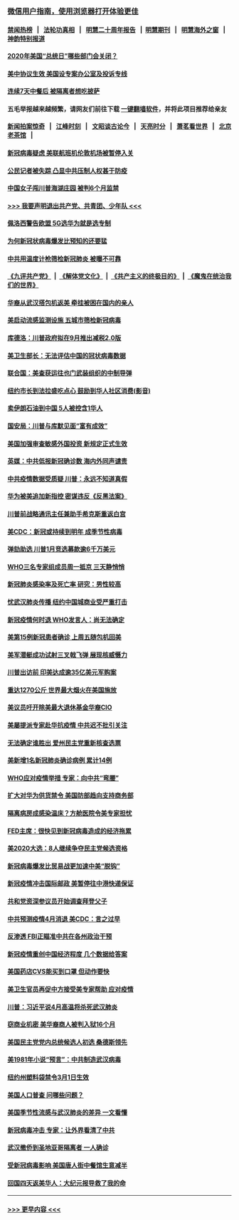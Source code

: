 ### [微信用户指南，使用浏览器打开体验更佳](https://github.com/gfw-breaker/banned-news1/blob/master/indexes/wechat-guide.md?t=0)
#### [禁闻热榜](热点新闻.md?t=0)  &nbsp;&nbsp;|&nbsp;&nbsp; [法轮功真相](https://github.com/gfw-breaker/truth/blob/master/README.md?t=0) &nbsp;&nbsp;|&nbsp;&nbsp; [明慧二十周年报告](https://github.com/gfw-breaker/mh-reports/blob/master/README.md?t=0) &nbsp;&nbsp;|&nbsp;&nbsp;[明慧期刊](https://github.com/gfw-breaker/mh-qikan) &nbsp;&nbsp;|&nbsp;&nbsp; [明慧海外之窗](https://github.com/gfw-breaker/mh-news/blob/master/README.md?t=0) &nbsp;&nbsp;|&nbsp;&nbsp; [神韵特别报道](https://github.com/gfw-breaker/mh-news/blob/master/shenyun.md?t=0)
#### [2020年美国“总统日”哪些部门会关闭？](../pages/nsc412/n11870148.md?t=02151122) 
#### [美中协议生效 美国设专案办公室及投诉专线](../pages/nsc412/n11870266.md?t=02151122) 
#### [连续7天中餐后 被隔离者想吃披萨](../pages/nsc412/n11870243.md?t=02151122) 
#### 五毛举报越来越频繁，请网友们前往下载 [一键翻墙软件](https://github.com/gfw-breaker/ssr-accounts)，并将此项目推荐给亲友
#### [新闻拍案惊奇](https://github.com/gfw-breaker/banned-news1/blob/master/pages/link4.md) &nbsp;&nbsp;|&nbsp;&nbsp; [江峰时刻](https://github.com/gfw-breaker/banned-news1/blob/master/pages/link4.md) &nbsp;&nbsp;|&nbsp;&nbsp; [文昭谈古论今](https://github.com/gfw-breaker/banned-news1/blob/master/pages/link4.md) &nbsp;&nbsp;|&nbsp;&nbsp; [天亮时分](https://github.com/gfw-breaker/banned-news1/blob/master/pages/link4.md) &nbsp;&nbsp;|&nbsp;&nbsp; [萧茗看世界](https://github.com/gfw-breaker/banned-news1/blob/master/pages/link4.md) &nbsp;&nbsp;|&nbsp;&nbsp; [北京老茶馆](https://github.com/gfw-breaker/banned-news1/blob/master/pages/link4.md) &nbsp;&nbsp;|&nbsp;&nbsp; 
#### [新冠病毒疑虑 美联航班机伦敦机场被暂停入关](../pages/nsc412/n11870015.md?t=02151122) 
#### [公民记者被失踪 凸显中共压制人权甚于防疫](../pages/nsc412/n11870042.md?t=02151122) 
#### [中国女子闯川普海湖庄园 被判6个月监禁](../pages/nsc412/n11869919.md?t=02151122) 
#### [>>> 我要声明退出共产党、共青团、少年队 <<<](https://github.com/begood0513/goodnews/blob/master/quit/letter.md) 
#### [佩洛西警告欧盟 5G选华为就是选专制](../pages/nsc412/n11869898.md?t=02151122) 
#### [为何新冠状病毒爆发比预知的还要猛](../pages/nsc412/n11869828.md?t=02151122) 
#### [中共用温度计枪筛检新冠肺炎 被曝不可靠](../pages/nsc412/n11869707.md?t=02151122) 
#### [《九评共产党》](https://github.com/begood0513/9ping.md/blob/master/README.md) &nbsp;|&nbsp; [《解体党文化》](../../../../jtdwh.md/blob/master/README.md)  &nbsp;|&nbsp; [《共产主义的终极目的》](../../../../gczydzjmd.md/blob/master/README.md) &nbsp;|&nbsp; [《魔鬼在统治我们的世界》](../../../../mgztzwmdsj.md/blob/master/README.md) 
#### [华裔从武汉搭包机返美 牵挂被困在国内的亲人](../pages/nsc412/n11869711.md?t=02151122) 
#### [美启动流感监测设施 五城市筛检新冠病毒](../pages/nsc412/n11869689.md?t=02151122) 
#### [库德洛：川普政府拟在9月推出减税2.0版](../pages/nsc412/n11869627.md?t=02151122) 
#### [美卫生部长：无法评估中国的冠状病毒数据](../pages/nsc412/n11869301.md?t=02151122) 
#### [联合国：美查获运往也门武装组织的中制导弹](../pages/nsc412/n11868677.md?t=02151122) 
#### [纽约市长到法拉盛吃点心  鼓励到华人社区消费(影音)](../pages/nsc412/n11868197.md?t=02151122) 
#### [卖伊朗石油到中国  5人被控含1华人](../pages/nsc412/n11867988.md?t=02151122) 
#### [国安局：川普与库默见面“富有成效”](../pages/nsc412/n11867976.md?t=02151122) 
#### [美国加强审查敏感外国投资 新规定正式生效](../pages/nsc412/n11868041.md?t=02151122) 
#### [英媒：中共低报新冠确诊数 海内外同声谴责](../pages/nsc412/n11867421.md?t=02151122) 
#### [中共疫情数据受质疑 川普：永远不知道真假](../pages/nsc412/n11867195.md?t=02151122) 
#### [华为被美追加新指控 密谋违反《反黑法案》](../pages/nsc412/n11867191.md?t=02151122) 
#### [川普前战略通讯主任兼助手希克斯重返白宫](../pages/nsc412/n11867104.md?t=02151122) 
#### [美CDC：新冠或持续到明年 成季节性病毒](../pages/nsc412/n11867279.md?t=02151122) 
#### [弹劾助选 川普1月竞选募款逾6千万美元](../pages/nsc412/n11866950.md?t=02151122) 
#### [WHO三名专家组成员周一抵京 三天静悄悄](../pages/nsc412/n11866947.md?t=02151122) 
#### [新冠肺炎感染率及死亡率 研究：男性较高](../pages/nsc412/n11866956.md?t=02151122) 
#### [忧武汉肺炎传播 纽约中国城商业受严重打击](../pages/nsc412/n11866902.md?t=02151122) 
#### [新冠疫情何时退 WHO发言人：尚无法确定](../pages/nsc412/n11866864.md?t=02151122) 
#### [美第15例新冠患者确诊 上周五随包机回美](../pages/nsc412/n11866852.md?t=02151122) 
#### [美军潜艇成功试射三叉戟飞弹 展现核威慑力](../pages/nsc412/n11866046.md?t=02151122) 
#### [川普出访前 印美达成逾35亿美元军购案](../pages/nsc412/n11865444.md?t=02151122) 
#### [重达1270公斤 世界最大烟火在美国施放](../pages/nsc412/n11865198.md?t=02151122) 
#### [美议员吁开除美最大退休基金华裔CIO](../pages/nsc412/n11865230.md?t=02151122) 
#### [美屡提派专家赴华抗疫情 中共迟不批引关注](../pages/nsc412/n11864719.md?t=02151122) 
#### [无法确定谁胜出 爱州民主党重新核查选票](../pages/nsc412/n11864830.md?t=02151122) 
#### [美新增1名新冠肺炎确诊病例 累计14例](../pages/nsc412/n11864893.md?t=02151122) 
#### [WHO应对疫情举措 专家：向中共“弯腰”](../pages/nsc412/n11864727.md?t=02151122) 
#### [扩大对华为供货禁令 美国防部趋向支持商务部](../pages/nsc412/n11864773.md?t=02151122) 
#### [隔离病房成感染温床？方舱医院令美专家担忧](../pages/nsc412/n11864575.md?t=02151122) 
#### [FED主席：很快见到新冠病毒造成的经济拖累](../pages/nsc412/n11864507.md?t=02151122) 
#### [美2020大选：8人继续争夺民主党候选资格](../pages/nsc412/n11864327.md?t=02151122) 
#### [新冠病毒爆发比贸易战更加速中美“脱钩”](../pages/nsc412/n11864470.md?t=02151122) 
#### [新冠疫情冲击国际邮政 美暂停往中港快递保证](../pages/nsc412/n11864207.md?t=02151122) 
#### [共和党资深参议员开始调查拜登父子](../pages/nsc412/n11863984.md?t=02151122) 
#### [中共预测疫情4月消退 美CDC：言之过早](../pages/nsc412/n11864310.md?t=02151122) 
#### [反渗透 FBI正瞄准中共在各州政治干预](../pages/nsc412/n11864300.md?t=02151122) 
#### [新冠疫情重创中国经济程度 几个数据给答案](../pages/nsc412/n11864203.md?t=02151122) 
#### [美国药店CVS能买到口罩 但动作要快](../pages/nsc412/n11862438.md?t=02151122) 
#### [美卫生官员再促中方接受美专家帮助 应对疫情](../pages/nsc412/n11864043.md?t=02151122) 
#### [川普：习近平说4月高温将杀死武汉肺炎](../pages/nsc412/n11860814.md?t=02151122) 
#### [窃商业机密 美华裔商人被判入狱16个月](../pages/nsc412/n11863911.md?t=02151122) 
#### [美国民主党党内总统候选人初选 桑德斯领先](../pages/nsc412/n11863475.md?t=02151122) 
#### [美1981年小说“预言”：中共制造武汉病毒](../pages/nsc412/n11863306.md?t=02151122) 
#### [纽约州塑料袋禁令3月1日生效](../pages/nsc412/n11862832.md?t=02151122) 
#### [美国人口普查  问哪些问题？](../pages/nsc412/n11862808.md?t=02151122) 
#### [美国季节性流感与武汉肺炎的差异 一文看懂](../pages/nsc412/n11862428.md?t=02151122) 
#### [新冠病毒冲击 专家：让外界看清了中共](../pages/nsc412/n11862280.md?t=02151122) 
#### [武汉撤侨到圣地亚哥隔离者 一人确诊](../pages/nsc412/n11862460.md?t=02151122) 
#### [受新冠病毒影响 美国唐人街中餐馆生意减半](../pages/nsc412/n11861940.md?t=02151122) 
#### [回国四天返美华人：大纪元报导救了我的命](../pages/nsc412/n11862181.md?t=02151122) 

----
#### [ >>> 更早内容 <<< ](../indexes/nsc412-earlier.md)
